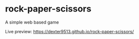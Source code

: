 # rock-paper-scissors
A simple web based game

Live preview:
https://dexter9513.github.io/rock-paper-scissors/